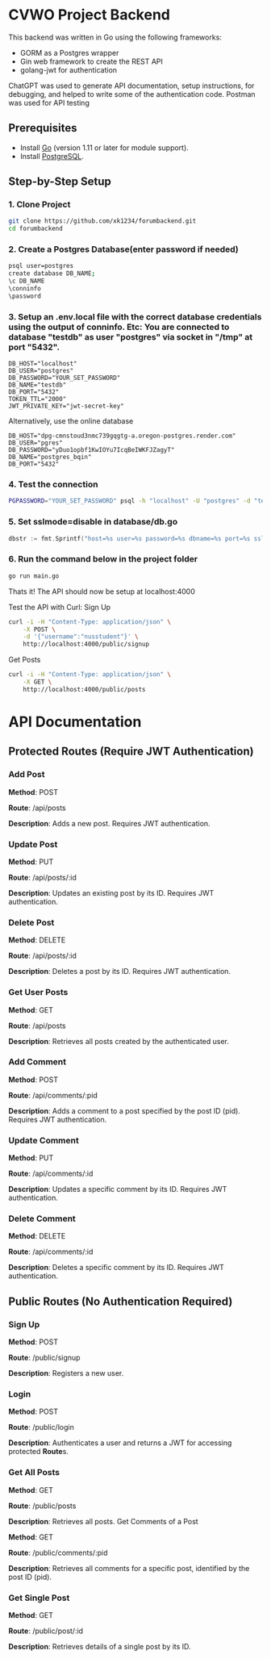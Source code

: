 # CVWO Project Backend

This backend was written in Go using the following frameworks:
- GORM as a Postgres wrapper
- Gin web framework to create the REST API
- golang-jwt for authentication

ChatGPT was used to generate API documentation, setup instructions, for debugging, and helped to write some of the authentication code. Postman was used for API testing

## Prerequisites
- Install [Go](https://golang.org/dl/) (version 1.11 or later for module support).
- Install [PostgreSQL](https://www.postgresql.org/download/).

## Step-by-Step Setup

### 1. Clone Project
```bash
git clone https://github.com/xk1234/forumbackend.git
cd forumbackend
```

### 2. Create a Postgres Database(enter password if needed)
```bash
psql user=postgres
create database DB_NAME;
\c DB_NAME
\conninfo
\password
```

### 3. Setup an .env.local file with the correct database credentials using the output of conninfo. Etc: You are connected to database "testdb" as user "postgres" via socket in "/tmp" at port "5432".
```
DB_HOST="localhost"
DB_USER="postgres"
DB_PASSWORD="YOUR_SET_PASSWORD"
DB_NAME="testdb"
DB_PORT="5432"
TOKEN_TTL="2000"
JWT_PRIVATE_KEY="jwt-secret-key"
```
Alternatively, use the online database
```
DB_HOST="dpg-cmnstoud3nmc739gqgtg-a.oregon-postgres.render.com"
DB_USER="pgres"
DB_PASSWORD="yDuo1opbf1KwIOYu7IcqBeIWKFJZagyT"
DB_NAME="postgres_bqin"
DB_PORT="5432"
```

### 4. Test the connection
```bash
PGPASSWORD="YOUR_SET_PASSWORD" psql -h "localhost" -U "postgres" -d "testdb" -p "5432"
```

### 5. Set sslmode=disable in database/db.go
```go
dbstr := fmt.Sprintf("host=%s user=%s password=%s dbname=%s port=%s sslmode=disable TimeZone=Africa/Lagos", os.Getenv("DB_HOST"), os.Getenv("DB_USER"), os.Getenv("DB_PASSWORD"), os.Getenv("DB_NAME"), os.Getenv("DB_PORT"))
```


### 6. Run the command below in the project folder
```bash
go run main.go
```

Thats it! The API should now be setup at localhost:4000

Test the API with Curl:
Sign Up
```bash
curl -i -H "Content-Type: application/json" \
    -X POST \
    -d '{"username":"nusstudent"}' \
    http://localhost:4000/public/signup
```

Get Posts
```bash
curl -i -H "Content-Type: application/json" \
    -X GET \
    http://localhost:4000/public/posts
```

# API Documentation

## Protected **Route**s (Require JWT Authentication)
### Add Post

**Method**: POST

**Route**: /api/posts

**Description**: Adds a new post. Requires JWT authentication.
### Update Post

**Method**: PUT

**Route**: /api/posts/:id

**Description**: Updates an existing post by its ID. Requires JWT authentication.
### Delete Post

**Method**: DELETE

**Route**: /api/posts/:id

**Description**: Deletes a post by its ID. Requires JWT authentication.

### Get User Posts

**Method**: GET

**Route**: /api/posts

**Description**: Retrieves all posts created by the authenticated user.

### Add Comment

**Method**: POST

**Route**: /api/comments/:pid

**Description**: Adds a comment to a post specified by the post ID (pid). Requires JWT authentication.

### Update Comment

**Method**: PUT

**Route**: /api/comments/:id

**Description**: Updates a specific comment by its ID. Requires JWT authentication.


### Delete Comment

**Method**: DELETE

**Route**: /api/comments/:id

**Description**: Deletes a specific comment by its ID. Requires JWT authentication.
## Public **Route**s (No Authentication Required)
### Sign Up

**Method**: POST

**Route**: /public/signup

**Description**: Registers a new user.
### Login

**Method**: POST

**Route**: /public/login

**Description**: Authenticates a user and returns a JWT for accessing protected **Route**s.


### Get All Posts

**Method**: GET

**Route**: /public/posts

**Description**: Retrieves all posts.
Get Comments of a Post

**Method**: GET

**Route**: /public/comments/:pid

**Description**: Retrieves all comments for a specific post, identified by the post ID (pid).
### Get Single Post

**Method**: GET

**Route**: /public/post/:id

**Description**: Retrieves details of a single post by its ID.

